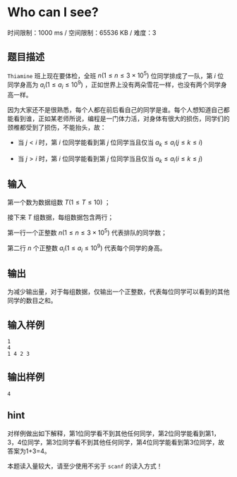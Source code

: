 # Who can I see?

时间限制：1000 ms / 空间限制：65536 KB / 难度：3

## 题目描述

`Thiamine` 班上现在要体检，全班 $n(1\le n\le 3\times10^5)$ 位同学排成了一队，第 $i$ 位同学身高为 $a_i(1\le a_i\le 10^9)$ ，正如世界上没有两朵雪花一样，也没有两个同学身高一样。

因为大家还不是很熟悉，每个人都在前后看自己的同学是谁。每个人想知道自己都能看到谁，正如某老师所说，编程是一门体力活，对身体有很大的损伤，同学们的颈椎都受到了损伤，不能抬头，故：

- 当 $j< i$ 时，第 $i$ 位同学能看到第 $j$ 位同学当且仅当 $a_k\le a_i(j\le k\le i)$

- 当 $j > i$ 时，第 $i$ 位同学能看到第 $j$ 位同学当且仅当 $a_k\le a_i(i\le k\le j)$

## 输入

第一个数为数据组数 $T(1\le T\le 10)$ ；

接下来 $T$ 组数据，每组数据包含两行；

第一行一个正整数 $n(1\le n\le 3\times10^5)$ 代表排队的同学数；

第二行 $n$ 个正整数 $a_i(1\le a_i\le 10^9)$ 代表每个同学的身高。

## 输出

为减少输出量，对于每组数据，仅输出一个正整数，代表每位同学可以看到的其他同学的数目之和。

## 输入样例

    1
    4
    1 4 2 3

## 输出样例

    4

## hint

对样例做出如下解释，第1位同学看不到其他任何同学，第2位同学能看到第1，3，4位同学，第3位同学看不到其他任何同学，第4位同学能看到第3位同学，故答案为1+3=4。

本题读入量较大，请至少使用不劣于 `scanf` 的读入方式！
